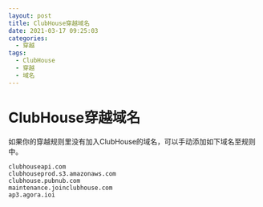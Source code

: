 ```yaml
---
layout: post
title: ClubHouse穿越域名
date: 2021-03-17 09:25:03
categories: 
  - 穿越
tags: 
  - ClubHouse
  - 穿越
  - 域名
---
```

# ClubHouse穿越域名

如果你的穿越规则里没有加入ClubHouse的域名，可以手动添加如下域名至规则中。

```
clubhouseapi.com
clubhouseprod.s3.amazonaws.com
clubhouse.pubnub.com
maintenance.joinclubhouse.com
ap3.agora.ioi
```
